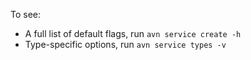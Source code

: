 To see:

- A full list of default flags, run `avn service create -h`
- Type-specific options, run `avn service types -v`
